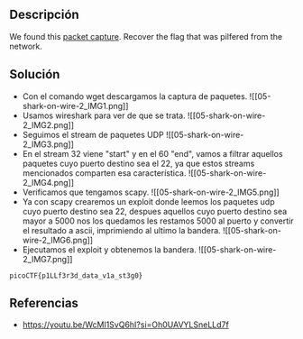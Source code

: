 
## Descripción 

We found this [packet capture](https://jupiter.challenges.picoctf.org/static/b506393b6f9d53b94011df000c534759/capture.pcap). Recover the flag that was pilfered from the network.

## Solución

- Con el comando wget descargamos la captura de paquetes.
![[05-shark-on-wire-2_IMG1.png]]
- Usamos wireshark para ver de que se trata.
![[05-shark-on-wire-2_IMG2.png]]
- Seguimos el stream de paquetes UDP
![[05-shark-on-wire-2_IMG3.png]]
- En el stream 32 viene "start" y en el 60 "end", vamos a filtrar aquellos paquetes cuyo puerto destino sea el 22, ya que estos streams mencionados comparten esa característica.
![[05-shark-on-wire-2_IMG4.png]]
- Verificamos que tengamos scapy.
![[05-shark-on-wire-2_IMG5.png]]
- Ya con scapy crearemos un exploit donde leemos los paquetes udp cuyo puerto destino sea 22, despues aquellos cuyo puerto destino sea mayor a 5000 nos los quedamos les restamos 5000 al puerto y convertir el resultado a ascii, imprimiendo al ultimo la bandera.
![[05-shark-on-wire-2_IMG6.png]]
- Ejecutamos el exploit y obtenemos la bandera.
![[05-shark-on-wire-2_IMG7.png]]



```
picoCTF{p1LLf3r3d_data_v1a_st3g0}
```


## Referencias

- https://youtu.be/WcMl1SvQ6hI?si=Oh0UAVYLSneLLd7f